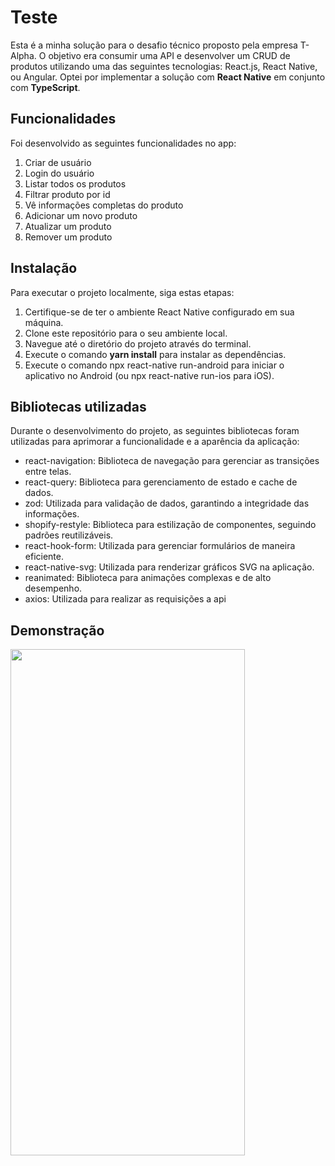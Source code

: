 # Teste

Esta é a minha solução para o desafio técnico proposto pela empresa T-Alpha. O objetivo era consumir uma API e desenvolver um CRUD de produtos utilizando uma das seguintes tecnologias: React.js, React Native, ou Angular. Optei por implementar a solução com **React Native** em conjunto com **TypeScript**.

## Funcionalidades

Foi desenvolvido as seguintes funcionalidades no app:

1. Criar de usuário
2. Login do usuário
3. Listar todos os produtos
4. Filtrar produto por id
5. Vê informações completas do produto
6. Adicionar um novo produto
7. Atualizar um produto
8. Remover um produto

## Instalação

Para executar o projeto localmente, siga estas etapas:

1. Certifique-se de ter o ambiente React Native configurado em sua máquina.
2. Clone este repositório para o seu ambiente local.
3. Navegue até o diretório do projeto através do terminal.
4. Execute o comando **yarn install** para instalar as dependências.
5. Execute o comando npx react-native run-android para iniciar o aplicativo no Android (ou npx react-native run-ios para iOS).

## Bibliotecas utilizadas

Durante o desenvolvimento do projeto, as seguintes bibliotecas foram utilizadas para aprimorar a funcionalidade e a aparência da aplicação:

- react-navigation: Biblioteca de navegação para gerenciar as transições entre telas.
- react-query: Biblioteca para gerenciamento de estado e cache de dados.
- zod: Utilizada para validação de dados, garantindo a integridade das informações.
- shopify-restyle: Biblioteca para estilização de componentes, seguindo padrões reutilizáveis.
- react-hook-form: Utilizada para gerenciar formulários de maneira eficiente.
- react-native-svg: Utilizada para renderizar gráficos SVG na aplicação.
- reanimated: Biblioteca para animações complexas e de alto desempenho.
- axios: Utilizada para realizar as requisições a api

## Demonstração

<image src="./src/assets/demo/demonstracao-do-projeto.gif" width= "375" height= "810" />
